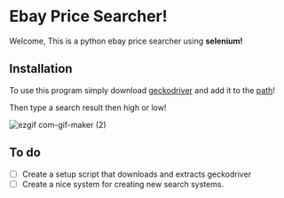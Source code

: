 # Ebay Price Searcher!

Welcome, This is a python ebay price searcher using **selenium!**

## Installation

To use this program simply download [geckodriver](https://github.com/mozilla/geckodriver) and add it to the [path](https://github.com/MyUsernamee/EbaySearcher/wiki/Add-geckodriver-to-the-path)!

Then type a search result then high or low!

![ezgif com-gif-maker (2)](https://user-images.githubusercontent.com/86261814/135790108-9adc16cf-5deb-4a29-8cbb-6e99c03d8709.gif)

## To do

- [ ] Create a setup script that downloads and extracts geckodriver
- [ ] Create a nice system for creating new search systems.
